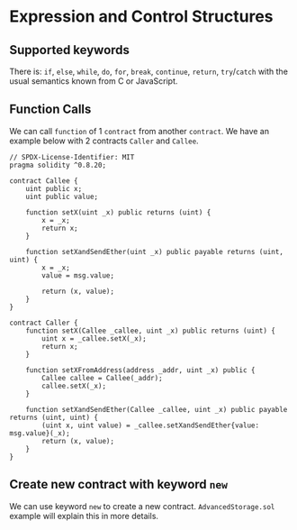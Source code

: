# Expression and Control Structures

## Supported keywords
There is: `if`, `else`, `while`, `do`, `for`, `break`, `continue`, `return`, `try`/`catch` with the usual semantics known from C or JavaScript.

## Function Calls
We can call `function` of 1 `contract` from another `contract`. We have an example below with 2 contracts `Caller` and `Callee`.

```solidity
// SPDX-License-Identifier: MIT
pragma solidity ^0.8.20;

contract Callee {
    uint public x;
    uint public value;

    function setX(uint _x) public returns (uint) {
        x = _x;
        return x;
    }

    function setXandSendEther(uint _x) public payable returns (uint, uint) {
        x = _x;
        value = msg.value;

        return (x, value);
    }
}

contract Caller {
    function setX(Callee _callee, uint _x) public returns (uint) {
        uint x = _callee.setX(_x);
        return x;
    }

    function setXFromAddress(address _addr, uint _x) public {
        Callee callee = Callee(_addr);
        callee.setX(_x);
    }

    function setXandSendEther(Callee _callee, uint _x) public payable returns (uint, uint) {
        (uint x, uint value) = _callee.setXandSendEther{value: msg.value}(_x);
        return (x, value);
    }
}
```

## Create new contract with keyword `new`
We can use keyword `new` to create a new contract. `AdvancedStorage.sol` example will explain this in more details.
